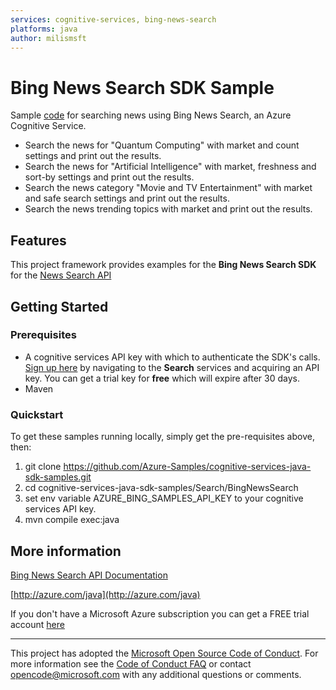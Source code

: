```yaml
---
services: cognitive-services, bing-news-search
platforms: java
author: milismsft
---
```


# Bing News Search SDK Sample ##

Sample [code](https://github.com/Azure-Samples/cognitive-services-java-sdk-samples/blob/master/Search/BingNewsSearch/src/main/java/com/microsoft/azure/cognitiveservices/search/newssearch/samples/BingNewsSearchSample.java) for searching news using Bing News Search, an Azure Cognitive Service.
- Search the news for "Quantum  Computing" with market and count settings and print out the results.
- Search the news for "Artificial Intelligence" with market, freshness and sort-by settings and print out the results.
- Search the news category "Movie and TV Entertainment" with market and safe search settings and print out the results.
- Search the news trending topics with market and print out the results.


## Features

This project framework provides examples for the **Bing News Search SDK** for the [News Search API](https://azure.microsoft.com/en-us/services/cognitive-services/)

## Getting Started

### Prerequisites

- A cognitive services API key with which to authenticate the SDK's calls. [Sign up here](https://azure.microsoft.com/en-us/services/cognitive-services/directory/) by navigating to the **Search** services and acquiring an API key. You can get a trial key for **free** which will expire after 30 days.
- Maven

### Quickstart

To get these samples running locally, simply get the pre-requisites above, then:

1. git clone https://github.com/Azure-Samples/cognitive-services-java-sdk-samples.git
2. cd cognitive-services-java-sdk-samples/Search/BingNewsSearch
3. set env variable AZURE_BING_SAMPLES_API_KEY to your cognitive services API key.
4. mvn compile exec:java

## More information ##
[Bing News Search API Documentation](https://docs.microsoft.com/en-us/azure/cognitive-services/bing-news-search/)

[http://azure.com/java](http://azure.com/java)

If you don't have a Microsoft Azure subscription you can get a FREE trial account [here](http://go.microsoft.com/fwlink/?LinkId=330212)

---

This project has adopted the [Microsoft Open Source Code of Conduct](https://opensource.microsoft.com/codeofconduct/). For more information see the [Code of Conduct FAQ](https://opensource.microsoft.com/codeofconduct/faq/) or contact [opencode@microsoft.com](mailto:opencode@microsoft.com) with any additional questions or comments.